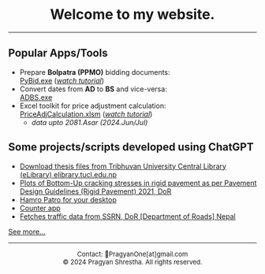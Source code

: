 <h1 align=center>
Welcome to my website.
</h1>

---

## Popular Apps/Tools
- Prepare  **Bolpatra (PPMO)**  bidding documents:
<br>[PyBid.exe](https://github.com/pragyanone/Stuffs/raw/main/PyBid/PyBid.exe) (_[watch tutorial](https://youtu.be/ts2kj7nUZGQ)_)
- Convert dates from  **AD**  to  **BS**  and vice-versa:
<br>[ADBS.exe](https://github.com/pragyanone/Stuffs/raw/main/ADBS/ADBS.exe)
- Excel toolkit for price adjustment calculation:
<br>[PriceAdjCalculation.xlsm](https://github.com/pragyanone/Stuffs/raw/main/PriceAdjCalculation.xlsm) (_[watch tutorial](https://youtu.be/neGz1wvZylc)_)  
    - _data upto 2081.Asar (2024.Jun/Jul)_


## Some projects/scripts developed using ChatGPT
- [Download thesis files from Tribhuvan University Central Library (eLibrary) elibrary.tucl.edu.np](https://github.com/pragyanone/DownloadTUCL)
- [Plots of Bottom-Up cracking stresses in rigid pavement as per Pavement Design Guidelines (Rigid Pavement) 2021, DoR](https://github.com/pragyanone/RigidPavementBUCStress)
- [Hamro Patro for your desktop](https://github.com/pragyanone/PyHamroPatro)
- [Counter app](https://github.com/pragyanone/PyVehicleCounter)
- [Fetches traffic data from SSRN, DoR \[Department of Roads\] Nepal](https://github.com/pragyanone/SSRNTrafficData)

[See more...](subpage.md)

---
<footer style="text-align: center; font-size: small;">
Contact: 📧PragyanOne[at]gmail.com
<br>
© 2024 Pragyan Shrestha. All rights reserved.
</footer>

